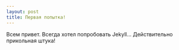 ```yaml
---
layout: post
title: Первая попытка!
---
```


Всем привет. Всегда хотел попробовать Jekyll... Действительно прикольная штука!